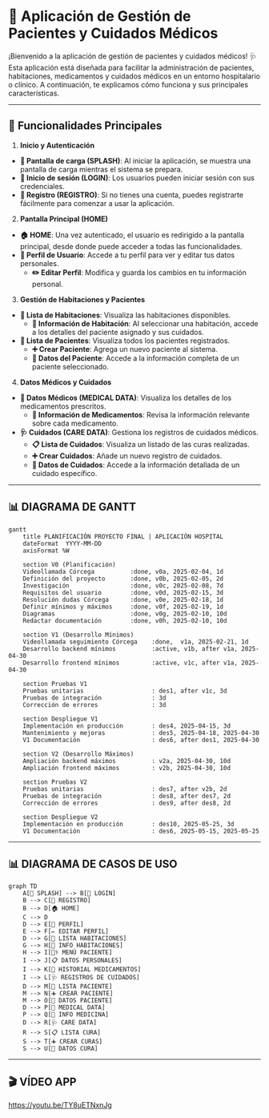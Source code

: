 # 🏥 Aplicación de Gestión de Pacientes y Cuidados Médicos

¡Bienvenido a la aplicación de gestión de pacientes y cuidados médicos! 🩺  
Esta aplicación está diseñada para facilitar la administración de pacientes, habitaciones, medicamentos y cuidados médicos en un entorno hospitalario o clínico. A continuación, te explicamos cómo funciona y sus principales características.

---

## 🚀 **Funcionalidades Principales**

1. **Inicio y Autenticación**
- **🌅 Pantalla de carga (SPLASH)**: Al iniciar la aplicación, se muestra una pantalla de carga mientras el sistema se prepara.
- **🔐 Inicio de sesión (LOGIN)**: Los usuarios pueden iniciar sesión con sus credenciales.
- **📝 Registro (REGISTRO)**: Si no tienes una cuenta, puedes registrarte fácilmente para comenzar a usar la aplicación.

2. **Pantalla Principal (HOME)**
- **🏠 HOME**: Una vez autenticado, el usuario es redirigido a la pantalla principal, desde donde puede acceder a todas las funcionalidades.
- **👤 Perfil de Usuario**: Accede a tu perfil para ver y editar tus datos personales.
  - **✏️ Editar Perfil**: Modifica y guarda los cambios en tu información personal.

3. **Gestión de Habitaciones y Pacientes**
- **🚪 Lista de Habitaciones**: Visualiza las habitaciones disponibles.
  - **📄 Información de Habitación**: Al seleccionar una habitación, accede a los detalles del paciente asignado y sus cuidados.
- **👥 Lista de Pacientes**: Visualiza todos los pacientes registrados.
  - **➕ Crear Paciente**: Agrega un nuevo paciente al sistema.
  - **📂 Datos del Paciente**: Accede a la información completa de un paciente seleccionado.

4. **Datos Médicos y Cuidados**
- **💊 Datos Médicos (MEDICAL DATA)**: Visualiza los detalles de los medicamentos prescritos.
  - **📄 Información de Medicamentos**: Revisa la información relevante sobre cada medicamento.
- **🩺 Cuidados (CARE DATA)**: Gestiona los registros de cuidados médicos.
  - **📋 Lista de Cuidados**: Visualiza un listado de las curas realizadas.
  - **➕ Crear Cuidados**: Añade un nuevo registro de cuidados.
  - **📄 Datos de Cuidados**: Accede a la información detallada de un cuidado específico.

---

## 📊 **DIAGRAMA DE GANTT**

```mermaid
gantt
    title PLANIFICACIÓN PROYECTO FINAL | APLICACIÓN HOSPITAL
    dateFormat  YYYY-MM-DD
    axisFormat %W

    section V0 (Planificación)
    Videollamada Córcega          :done, v0a, 2025-02-04, 1d
    Definición del proyecto       :done, v0b, 2025-02-05, 2d
    Investigación                 :done, v0c, 2025-02-08, 7d
    Requisitos del usuario        :done, v0d, 2025-02-15, 3d
    Resolución dudas Córcega      :done, v0e, 2025-02-18, 1d
    Definir mínimos y máximos     :done, v0f, 2025-02-19, 1d
    Diagramas                     :done, v0g, 2025-02-10, 10d
    Redactar documentación        :done, v0h, 2025-02-10, 10d

    section V1 (Desarrollo Mínimos)
    Videollamada seguimiento Córcega    :done,  v1a, 2025-02-21, 1d
    Desarrollo backend mínimos          :active, v1b, after v1a, 2025-04-30
    Desarrollo frontend mínimos         :active, v1c, after v1a, 2025-04-30

    section Pruebas V1
    Pruebas unitarias                   : des1, after v1c, 3d
    Pruebas de integración              : 3d
    Corrección de errores               : 3d

    section Despliegue V1
    Implementación en producción        : des4, 2025-04-15, 3d
    Mantenimiento y mejoras             : des5, 2025-04-18, 2025-04-30
    V1 Documentación                    : des6, after des1, 2025-04-30

    section V2 (Desarrollo Máximos)
    Ampliación backend máximos          : v2a, 2025-04-30, 10d
    Ampliación frontend máximos         : v2b, 2025-04-30, 10d

    section Pruebas V2
    Pruebas unitarias                   : des7, after v2b, 2d
    Pruebas de integración              : des8, after des7, 2d
    Corrección de errores               : des9, after des8, 2d

    section Despliegue V2
    Implementación en producción        : des10, 2025-05-25, 3d
    V1 Documentación                    : des6, 2025-05-15, 2025-05-25
```

---

## 📊 **DIAGRAMA DE CASOS DE USO**

```mermaid
graph TD
    A[🌅 SPLASH] --> B[🔐 LOGIN]
    B --> C[📝 REGISTRO]
    B --> D[🏠 HOME]
    C --> D
    D --> E[👤 PERFIL]
    E --> F[✏️ EDITAR PERFIL]
    D --> G[🚪 LISTA HABITACIONES]
    G --> H[📄 INFO HABITACIONES]
    H --> I[👨‍⚕️ MENÚ PACIENTE]
    I --> J[📋 DATOS PERSONALES]
    I --> K[💊 HISTORIAL MEDICAMENTOS]
    I --> L[🩺 REGISTROS DE CUIDADOS]
    D --> M[👥 LISTA PACIENTE]
    M --> N[➕ CREAR PACIENTE]
    M --> O[📂 DATOS PACIENTE]
    D --> P[💊 MEDICAL DATA]
    P --> Q[📄 INFO MEDICINA]
    D --> R[🩺 CARE DATA]
    R --> S[📋 LISTA CURA]
    S --> T[➕ CREAR CURAS]
    S --> U[📄 DATOS CURA]
```

---

## 🎬 **VÍDEO APP**

https://youtu.be/TY8uETNxnJg 




